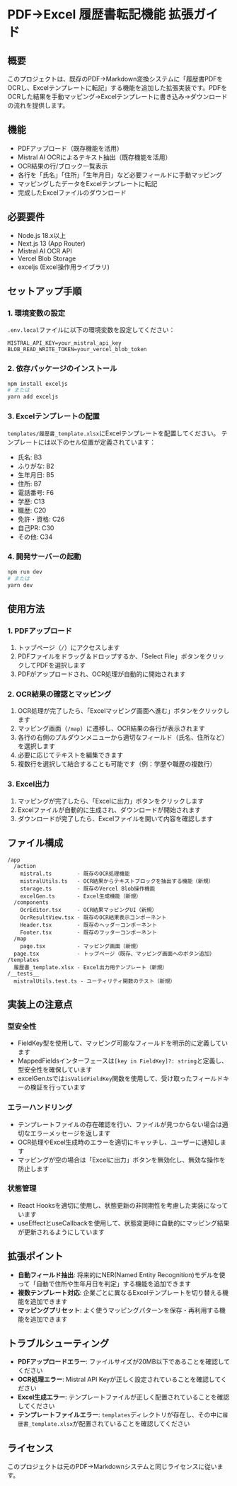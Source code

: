 # PDF→Excel 履歴書転記機能 拡張ガイド

## 概要
このプロジェクトは、既存のPDF→Markdown変換システムに「履歴書PDFをOCRし、Excelテンプレートに転記」する機能を追加した拡張実装です。PDFをOCRした結果を手動マッピング→Excelテンプレートに書き込み→ダウンロードの流れを提供します。

## 機能
- PDFアップロード（既存機能を活用）
- Mistral AI OCRによるテキスト抽出（既存機能を活用）
- OCR結果の行/ブロック一覧表示
- 各行を「氏名」「住所」「生年月日」など必要フィールドに手動マッピング
- マッピングしたデータをExcelテンプレートに転記
- 完成したExcelファイルのダウンロード

## 必要要件
- Node.js 18.x以上
- Next.js 13 (App Router)
- Mistral AI OCR API
- Vercel Blob Storage
- exceljs (Excel操作用ライブラリ)

## セットアップ手順

### 1. 環境変数の設定
`.env.local`ファイルに以下の環境変数を設定してください：

```
MISTRAL_API_KEY=your_mistral_api_key
BLOB_READ_WRITE_TOKEN=your_vercel_blob_token
```

### 2. 依存パッケージのインストール
```bash
npm install exceljs
# または
yarn add exceljs
```

### 3. Excelテンプレートの配置
`templates/履歴書_template.xlsx`にExcelテンプレートを配置してください。
テンプレートには以下のセル位置が定義されています：

- 氏名: B3
- ふりがな: B2
- 生年月日: B5
- 住所: B7
- 電話番号: F6
- 学歴: C13
- 職歴: C20
- 免許・資格: C26
- 自己PR: C30
- その他: C34

### 4. 開発サーバーの起動
```bash
npm run dev
# または
yarn dev
```

## 使用方法

### 1. PDFアップロード
1. トップページ（`/`）にアクセスします
2. PDFファイルをドラッグ＆ドロップするか、「Select File」ボタンをクリックしてPDFを選択します
3. PDFがアップロードされ、OCR処理が自動的に開始されます

### 2. OCR結果の確認とマッピング
1. OCR処理が完了したら、「Excelマッピング画面へ進む」ボタンをクリックします
2. マッピング画面（`/map`）に遷移し、OCR結果の各行が表示されます
3. 各行の右側のプルダウンメニューから適切なフィールド（氏名、住所など）を選択します
4. 必要に応じてテキストを編集できます
5. 複数行を選択して結合することも可能です（例：学歴や職歴の複数行）

### 3. Excel出力
1. マッピングが完了したら、「Excelに出力」ボタンをクリックします
2. Excelファイルが自動的に生成され、ダウンロードが開始されます
3. ダウンロードが完了したら、Excelファイルを開いて内容を確認します

## ファイル構成
```
/app
  /action
    mistral.ts        - 既存のOCR処理機能
    mistralUtils.ts   - OCR結果からテキストブロックを抽出する機能（新規）
    storage.ts        - 既存のVercel Blob操作機能
    excelGen.ts       - Excel生成機能（新規）
  /components
    OcrEditor.tsx     - OCR結果マッピングUI（新規）
    OcrResultView.tsx - 既存のOCR結果表示コンポーネント
    Header.tsx        - 既存のヘッダーコンポーネント
    Footer.tsx        - 既存のフッターコンポーネント
  /map
    page.tsx          - マッピング画面（新規）
  page.tsx            - トップページ（既存、マッピング画面へのボタン追加）
/templates
  履歴書_template.xlsx - Excel出力用テンプレート（新規）
/__tests__
  mistralUtils.test.ts - ユーティリティ関数のテスト（新規）
```

## 実装上の注意点

### 型安全性
- FieldKey型を使用して、マッピング可能なフィールドを明示的に定義しています
- MappedFieldsインターフェースは`[key in FieldKey]?: string`と定義し、型安全性を確保しています
- excelGen.tsでは`isValidFieldKey`関数を使用して、受け取ったフィールドキーの検証を行っています

### エラーハンドリング
- テンプレートファイルの存在確認を行い、ファイルが見つからない場合は適切なエラーメッセージを返します
- OCR処理やExcel生成時のエラーを適切にキャッチし、ユーザーに通知します
- マッピングが空の場合は「Excelに出力」ボタンを無効化し、無効な操作を防止します

### 状態管理
- React Hooksを適切に使用し、状態更新の非同期性を考慮した実装になっています
- useEffectとuseCallbackを使用して、状態変更時に自動的にマッピング結果が更新されるようにしています

## 拡張ポイント
- **自動フィールド抽出**: 将来的にNER(Named Entity Recognition)モデルを使って「自動で住所や生年月日を判定」する機能を追加できます
- **複数テンプレート対応**: 企業ごとに異なるExcelテンプレートを切り替える機能を追加できます
- **マッピングプリセット**: よく使うマッピングパターンを保存・再利用する機能を追加できます

## トラブルシューティング
- **PDFアップロードエラー**: ファイルサイズが20MB以下であることを確認してください
- **OCR処理エラー**: Mistral API Keyが正しく設定されていることを確認してください
- **Excel生成エラー**: テンプレートファイルが正しく配置されていることを確認してください
- **テンプレートファイルエラー**: `templates`ディレクトリが存在し、その中に`履歴書_template.xlsx`が配置されていることを確認してください

## ライセンス
このプロジェクトは元のPDF→Markdownシステムと同じライセンスに従います。
